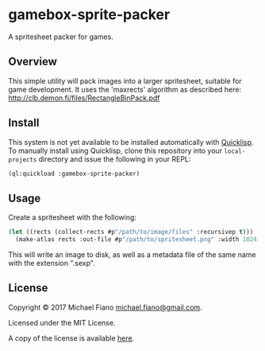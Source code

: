 # gamebox-sprite-packer

A spritesheet packer for games.

## Overview

This simple utility will pack images into a larger spritesheet, suitable for game development. It uses the 'maxrects' algorithm as described here: http://clb.demon.fi/files/RectangleBinPack.pdf

## Install

This system is not yet available to be installed automatically
with [Quicklisp](https://www.quicklisp.org). To manually install using Quicklisp, clone this
repository into your `local-projects` directory and issue the following in your REPL:

``` lisp
(ql:quickload :gamebox-sprite-packer)
```

## Usage

Create a spritesheet with the following:

``` lisp
(let ((rects (collect-rects #p"/path/to/image/files" :recursivep t)))
  (make-atlas rects :out-file #p"/path/to/spritesheet.png" :width 1024 :height 1024))
```

This will write an image to disk, as well as a metadata file of the same name with the extension ".sexp".

## License

Copyright © 2017 Michael Fiano <michael.fiano@gmail.com>.

Licensed under the MIT License.

A copy of the license is available [here](LICENSE).
